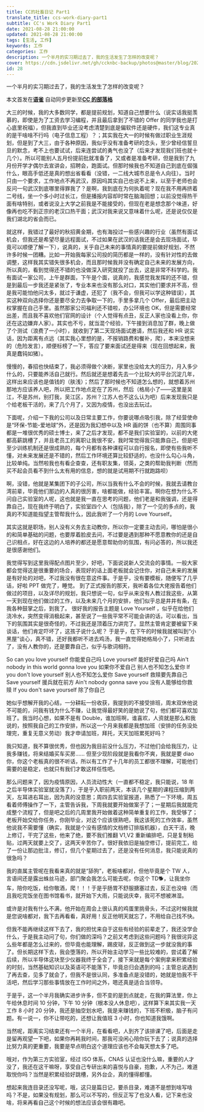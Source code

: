 ```yaml
---
title: CC的社畜日记 Part1
translate_title: ccs-work-diary-part1
subtitle: CC's Work Diary Part1
date: 2021-08-28 21:00:00
updated: 2021-08-28 21:00:00
tags: [生活, 工作]
keywords: 工作
categories: 工作
description: 一个半月的实习期过去了，我的生活发生了怎样的改变呢？
cover: https://cdn.jsdelivr.net/gh/ccknbc-backup/photos@master/blog/2021-08-29~01-09-41.webp
id: 28
---
```


一个半月的实习期过去了，我的生活发生了怎样的改变呢？
_<!-- more -->_

本文首发在[**语雀**](https://www.yuque.com/ccknbc/blog/28)
自动同步更新至[**CC 的部落格**](https://blog.ccknbc.cc/posts/ccs-work-diary-part1)
**​**

大三的时候，我的大多数同学，都是提前规划，知道自己想要什么（说实话我挺羡慕的，即使是为了工资去学习编程，并且最后拿到了不错的 Offer 的同学我也是打心底里祝福），但我直到毕业还没考虑清楚到底是偏软件还是硬件，我们这专业真的是干啥啥不行吗（电子信息工程）？；其实我在大一的时候有做过职业生涯规划，但是到了大三，由于各种原因，我似乎没有准备考研的念头，至少曾经信誓旦旦的默念，考不上也要试试，后来连尝试的勇气也没了（后来才发现我们班也就十几个）。所以可能别人五月份提前批就准备了，又或者是准备考研，但是我到了九月份开学才偶尔去宣讲会，招聘会，跑面试。但那时候我也不知道自己到底在倔强什么，眼高手低还是真的想出省看看（没错，一二线大城市总是令人向往）。当时只由一个要求，工作地点不再武汉，原因吗其实自己也说不上来，以至于老师也会反问一句武汉到底哪里得罪我了？是啊，我到底在为何执着呢？现在我不用再挤着二号线，坐一个多小时过长江，但是播报内容却时常在脑海回想；以前没觉得热干面有啥特别，或者说没上大学之前我是不能接受的，但现在老是想念那个味道，好像再也吃不到正宗的老汉口热干面；武汉对我来说又意味着什么呢，还是说仅仅是我们湖北的省会而已。
​

就这样，我错过了最好的秋招黄金期，也有海投过一些感兴趣的行业（虽然有面试机会，但我还是希望尽量远程面试，不过如果在武汉的话我还是会去现场面试，毕竟可以顺便了解一下），说真的，关乎自己未来的事情真的要提前做好规划，不然许多时候一团糟。比如一开始我每家公司投的简历都是一样的，没有针对性的去做调整，这样我其实错失很多机会，而且那时候我并没有确定自己未来的发展方向，所以真的，看到觉得还不错的也没做深入研究就投了出去，这是非常不科学的。我有面试一家公司，上午是群面，下午是个面，说真的，我感觉我发挥的还不错，但是到最后一步我还是紧张了，专业本来也没有那么对口，其实他们要求并不高，但是我可能怕他问太多，就过于谦虚，还犯了（我不会，但我可以学这种错误），其实这种双向选择你还是要尽全力去争取一下的，手里多拿几个 Offer，最后把主动权掌握在自己手里。虽然那家公司福利还不错啦，办公环境也 OK，但是需要经常出差，而且我不喜欢他们官网的设计（个人觉得有点丑，反正人家也没看上你，你还在这边嫌弃人家）。其实也不亏，就当混个经验，下午接到消息加了群，晚上做了个测试（浪费了一小时），就收到了第二天现场面试邀请，然后我还和 HR 说实话，因为距离有点远（其实我心里想的是，不报销路费和餐补，爬），本来没想来的（危险发言），顺便标榜了一下，答应了要来面试还是得来（现在回想起来，我真是蠢钝如猪）。
​

慢慢的，春招也快结束了，我必须得做个决断，家里也没给太大的压力，月入多少什么的，只要能养活自己就行。然后就还是想着先去一个比较大的平台沉淀几年，这样出来应该也是值钱的（肤浅）；然后了那时候也不知道怎么想的，就想着苏州那地方应该养人吧，所以把工作地点定在了苏州，然后（格局小了——这里是吴江，不是苏州，别打我，吴江区，苏州？江苏人也不这么认为吧）后来发现我只是个给老板干活的，来了几个月了，又因为疫情，也没出去玩过。
​

下面呢，介绍一下我的公司以及日常主要工作，你要说哪点吸引我，除了经营使命是“环保-节能-爱地球”外，还是因为我幻想中以及 HR 画的饼（也不算）周围同事都是一堆很优秀的硕士博士，来了之后才发现，都不是我们实验室的，以前的大佬都高薪跳槽了，并且老员工的离职让我很不安，我时常觉得我只能靠自己，但是吧至少训练机制还是很成熟的，每个月都有各种课程可以自行报名，即使有些我听不懂，对未来发展还是不错的，然后工作环境还算比较舒适的，也没什么勾心斗角，比较单纯。当然啦我也有看企查查，还有职友集，领英，之类的帮助我判断（然而买不起会员看不到什么太有用的信息，想的就是试用期不行就跑路呗）

啊，没错，他就是某集团下的子公司，所以当我有什么不会的时候，我就去请教台湾前辈，毕竟他们那边的人真的很厉害，啥都能做，经验丰富。啊你在想为什么不问自己实验室的人呢，这也就是我一直在思考的问题，他们老是和我强调，还是得靠自己，现在我终于明白了，实验室四个人（包括我），除了一个见的多点的，我真的不知道能指望主管帮我什么，因此我听了一个月的 Love Yourself。
​

其实这就是职场，别人没有义务去主动教你，所以你一定要主动去问，哪怕是很小的和简单基础的问题，也要厚着脸皮去问，不过要是遇到那种不愿意教你的还是自己识相点，好在这边的人培养的都还是愿意帮助你的氛围，有问必答的，所以我还是很感谢他们。
​

我觉得写到这里我得配点图片至少，好吧，下面说说新人交流会的事情。一般大家都会觉得这是很重要的场合，表现好的话上面老板就会记住你，对自己未来的发展是有好处的对吧，不过我没有很在意这件事。于是乎，没有要模板，随便写了几乎话，好啦 PPT 做完了，睡觉。
到了正式报告的那天，我听着各位大佬报告着他们做过的项目，以及详尽的规划，我只想说一句，似乎从来没有人教过我这些，从第一天到现在他们做过的工作，以及未来几个月的安排，他们似乎总是井井有条，在我各种鼓掌之后，到我了。
很好我的报告主题是 Love Yourself ，似乎在给他们浇冷水，突然变得消极起来，甚至说了一些我平常不可能会讲的话，可以看出，当下的氛围其实是很奇怪的，不过我还是顶着压力讲完了。显然主管肯定要被留下来谈话，他们肯定吓坏了，这孩子说什么呢？
于是乎，在下午的时候我就被叫到“小黑屋”谈心，真不错，还好我都听不进去鸡汤，我一直觉得她格局小了，只听进去了，没有人教你的，还是要靠自己，似乎与歌词相符。
​

So can you love yourself
你能爱自己吗
Love yourself
能好好爱自己吗
Ain't nobody in this world gonna love you
如果你不爱自己 别人也不知怎么爱你
If you don't love yourself
别人也不知怎么爱你
Save yourself
救赎要先靠自己
Save yourself
援兵就在前方
Ain't nobody gonna save you
没有人能够给你救赎
If you don't save yourself
除了你自己
​

她似乎想解开我的心结，一分耕耘一份收获，我提到的不接受排班，周末双休他说不可能的，问我有钱为什么不赚，让我觉得最好笑的是她说了句，他们都可喜欢加班了。我当时心想，如果不是有 Double，谁加班啊，谁喜欢，人资就是那么和我说的，按照我自己的工作安排，所以这一个月来我都是我想加班（安排的任务没处理完，重复无意义劳动）我才申请加班，拜托，天天加班累死好吗？
​

我只知道，我不算很优秀，但也因为我目前没什么压力，不过他们会给我压力，让我多赚钱，将来结婚买车买房......
但至少现阶段就是我看你不爽，我就是要 diao 你，你这个老板真的很不听话，所以有工作了十几年的员工都很不理解，可能他们需要的是稳定，也就只有我们才敢这样任性吧。
​

那么问题来了，因为疫情原因，人员流动性大（一直都不稳定，我只能说，18 年之后半导体实验室就没落了），于是乎入职前两天，本该几个星期的课程压缩到两天，左耳进右耳出，因为真的没意思；周四去实验室报道，熟悉了一下环境，周五看着师傅操作了一下，主管告诉我，下周我就要开始做案子了；一星期后我就能完成整个流程了，但是吧之后的几周里我开始做着这种简单重复的工作，我受够了；老板开始交给你任务，你刚毕业，对这个应该很熟吧，我这该死的工作效率，虽然他说我不需要懂（确实，我就是个没有感情的文档修订排版机器），白天干活，晚上修订，干完了这些，他来了绝，要不我们推翻 V1,V2 重新编排吧，只是复制粘贴，过两天就要上交了，这两天辛苦你了。很好我依旧是抽空修订，提前完工，给了一份让那边批注，修订，但几个星期过去了，还是没有任何消息，我只能说真的很急吗？
​

我的直属主管呢在我看来真的就是“舔狗”，老板啥都对，但他毕竟是个 TW 人，言语间还是露出蛛丝马迹，部门聚会我怎么可能去呢，你这个 TD🐕，让我坐你车，陪你吃饭，给你敬酒，爬！！！于是乎肠胃不舒服搪塞过去，反正也没啥（而且我吃完饭坐在图书馆看书，就开始下大雨，只能说庆幸，我可不想被淋湿。
​

或许是对我有什么不满，他开始在周会上很认真的鸡蛋里挑骨头，不过这时候我就是您说啥都对，我下去再看看，真好用！反正他明天就忘了，不用给自己找不快。
​

但我不能再继续这样下去了，我的担忧来自于这些有经验的前辈走了，我还没学会什么，于是我主动问了句，你们做的深吗？之前又考虑到这些问题吗？我很诧异这么些年都是怎么过来的，但毕竟也能理解，踢皮球，反正做到这一步就没我的事了。但长期这样下去，我会堕落的，所以开始主动学习一些比较难的，尝试着了解后续，所以半导体这块至少仪器我终于全会了，接下来就是每个案例拿来积累经验的时刻，当然基础知识以及英语可不能落下，毕竟总归会遇到的吗；主管总说遇到了再去查，见多了就会了，但我不是很认同，多准备点是没错的，她就是怕我不干活吧，然后学习那些事情放在工作时间之外，嗯还真是适合当领导。
​

于是乎，这一个半月我确实进步许多，但不变的是到点就走，在我的算法里，你上午给休息时间 10 分钟，下午 10 分钟（根本没人休息吧），这样算下来其实我一天工作 8 小时 20 分钟，我还是抽空划水吧，我是来赚钱的，下班不积极，脑子有问题。有一说一，你不让带吃的，还想让我值班 3 小时，你也知道我饿啊。
​

当然呢，距离实习结束还有一个半月，在看看吧，人到齐了该排课了吧，后面是走是留再观望一下吧，如果你再耗我时间，那我可没闲心陪你玩下去了；说真的选择比努力真的更重要，我要是早点明白这个道理应该也不会每天想太多了吧。
​

哦对，作为第三方实验室，经过 ISO 体系，CNAS 认证也没什么嘛，重要的人才没了，我还在这干嘛呀，享受自己专研出来的喜悦与自豪，抱歉，人不为己，难道取悦你吗？当然是积累经验好跳槽，另外台企，真的懂得都懂。
​

想起来我连目录还没写呢，哦，这只是篇日记，要杀目录，难道不是想到啥写啥吗？不是，如果没有规划，那么可以不写的，但反正写了也没人看，记下来也没啥，将来再看自己这个时候的想法应该会很有趣吧。
